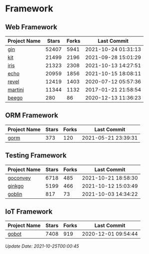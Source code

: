 # Framework

## Web Framework
| Project Name | Stars | Forks | Last Commit |
| ------------ | ----- | ----- | ----------- |
| [gin](https://github.com/gin-gonic/gin) | 52407 | 5941 | 2021-10-24 01:31:13 |
| [kit](https://github.com/go-kit/kit) | 21499 | 2196 | 2021-09-28 15:01:29 |
| [iris](https://github.com/kataras/iris) | 21323 | 2308 | 2021-10-13 14:27:51 |
| [echo](https://github.com/labstack/echo) | 20959 | 1856 | 2021-10-15 18:08:11 |
| [revel](https://github.com/revel/revel) | 12419 | 1403 | 2020-07-12 05:57:36 |
| [martini](https://github.com/go-martini/martini) | 11344 | 1132 | 2017-01-21 21:58:54 |
| [beego](https://github.com/astaxie/beego) | 280 | 86 | 2020-12-13 11:36:23 |

## ORM Framework
| Project Name | Stars | Forks | Last Commit |
| ------------ | ----- | ----- | ----------- |
| [gorm](https://github.com/jinzhu/gorm) | 373 | 120 | 2021-05-21 23:39:31 |

## Testing Framework
| Project Name | Stars | Forks | Last Commit |
| ------------ | ----- | ----- | ----------- |
| [goconvey](https://github.com/smartystreets/goconvey) | 6718 | 485 | 2021-10-21 18:58:30 |
| [ginkgo](https://github.com/onsi/ginkgo) | 5199 | 466 | 2021-10-12 15:03:49 |
| [goblin](https://github.com/franela/goblin) | 817 | 73 | 2021-10-03 14:34:22 |

## IoT Framework
| Project Name | Stars | Forks | Last Commit |
| ------------ | ----- | ----- | ----------- |
| [gobot](https://github.com/hybridgroup/gobot) | 7408 | 919 | 2020-12-01 09:54:44 |

*Update Date: 2021-10-25T00:00:45*